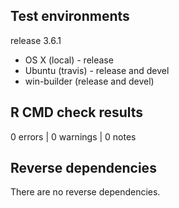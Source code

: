 ## Test environments

release 3.6.1

* OS X (local) - release
* Ubuntu (travis) - release and devel
* win-builder (release and devel)

## R CMD check results

0 errors | 0 warnings | 0 notes

## Reverse dependencies

There are no reverse dependencies.
